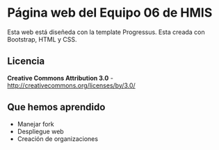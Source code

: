 Página web del Equipo 06 de HMIS
=============

Esta web está diseñeda con la template Progressus. Esta creada con Bootstrap, HTML y CSS.


Licencia
-------
**Creative Commons Attribution 3.0** - http://creativecommons.org/licenses/by/3.0/


Que hemos aprendido
-----------

* Manejar fork
* Despliegue web
* Creación de organizaciones
